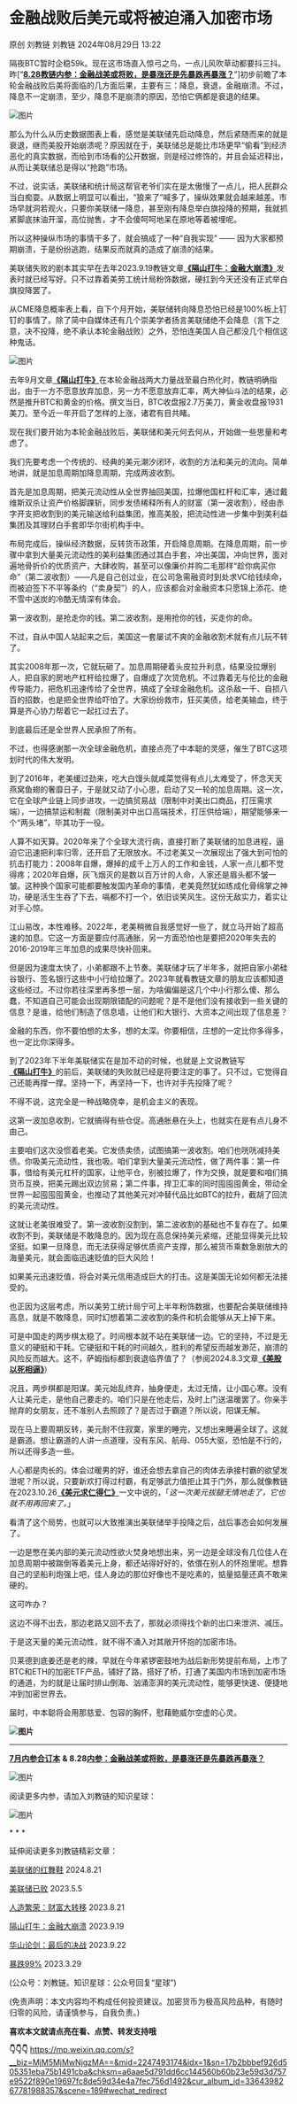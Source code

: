 # 金融战败后美元或将被迫涌入加密市场

原创 刘教链 刘教链 2024年08月29日 13:22


隔夜BTC暂时企稳59k。现在这市场直入惊弓之鸟，一点儿风吹草动都要抖三抖。昨\[“[**8.28教链内参：金融战美或将败，是暴涨还是先暴跌再暴涨？**](http://mp.weixin.qq.com/s?__biz=MzIwMDQyMzIyMA==&mid=2650123435&idx=1&sn=99d43958344ea310040de5d4675ec26e&chksm=8efc6ef0b98be7e69b00f7ae292ab0641eb836d46f87d0ba2dcb18c1d6292fe30fe52fed2f4f&scene=21#wechat_redirect)”\]初步前瞻了本轮金融战败后美将面临的几方面后果，主要有三：降息，衰退，金融崩溃。不过，降息不一定崩溃，至少，降息不是崩溃的原因，恐怕它俩都是衰退的结果。

![图片](https://mmbiz.qpic.cn/mmbiz_jpg/PF3bWzxbAlONLJdCHTbv1HsZjH7S8oJWHwxJEl7womeibuJEnHo5DAYl7icYuGIY9R1tcKVUibSZL8f2IdicGOeV6A/640?wx_fmt=jpeg&from=appmsg&tp=webp&wxfrom=5&wx_lazy=1&wx_co=1)

那么为什么从历史数据图表上看，感觉是美联储先启动降息，然后紧随而来的就是衰退，继而美股开始崩溃呢？原因就在于，美联储总是能比市场更早“偷看”到经济恶化的真实数据，而给到市场看的公开数据，则是经过修饰的，并且会延迟释出，从而让美联储总是得以“抢跑”市场。

不过，说实话，美联储和统计局这帮官老爷们实在是太傲慢了一点儿，把人民群众当白痴耍。从数据上明显可以看出，“狼来了”喊多了，操纵效果就会越来越差。市场早就洞若观火，只要你美联储一降息，甚至刚有降息举白旗投降的预期，我就抓紧脚底抹油开溜，高位抛售，才不会傻呵呵地呆在原地等着被埋呢。

所以这种操纵市场的事情干多了，就会搞成了一种“自我实现” —— 因为大家都预期崩溃，于是纷纷逃跑，结果反而就真的造成了崩溃的结果。

美联储失败的剧本其实早在去年2023.9.19教链文章[**《隔山打牛：金融大崩溃》**](http://mp.weixin.qq.com/s?__biz=MjM5MjMwNjgzMA==&mid=2247490693&idx=1&sn=24dbe33daaf2a62c6b350c9fd6718f2e&chksm=a6a91f6491de967210937c5be4d9270b4190fceebf421cd083c1c8f6d909e4bec072d5b4232f&scene=21#wechat_redirect)发表时就已经写好。只不过靠着美劳工统计局粉饰数据，硬扛到今天还没有正式举白旗投降罢了。

从CME降息概率表上看，自下个月开始，美联储转向降息恐怕已经是100%板上钉钉的事情了。除了简中自媒体还有几个崇美学者扬言美联储绝不会降息（言下之意，决不投降，绝不承认本轮金融战败）之外，恐怕连美国人自己都没几个相信这种鬼话。

![图片](https://mmbiz.qpic.cn/mmbiz_png/PF3bWzxbAlONLJdCHTbv1HsZjH7S8oJWUggCribBpEcLo7xkXibnfO9eq9BnTDh7DNm1d7hekJRnFo5HyM5ickPSA/640?wx_fmt=png&from=appmsg&tp=webp&wxfrom=5&wx_lazy=1&wx_co=1)

去年9月文章[**《隔山打牛》**](http://mp.weixin.qq.com/s?__biz=MjM5MjMwNjgzMA==&mid=2247490693&idx=1&sn=24dbe33daaf2a62c6b350c9fd6718f2e&chksm=a6a91f6491de967210937c5be4d9270b4190fceebf421cd083c1c8f6d909e4bec072d5b4232f&scene=21#wechat_redirect)在本轮金融战两大力量战至最白热化时，教链明确指出，由于一方不愿意放弃加息，另一方不愿意放弃汇率，两大神仙斗法的结果，必然是推升BTC和黄金的价格。撰文当日，BTC收盘报2.7万美刀，黄金收盘报1931美刀。至今近一年开启了怎样的上涨，诸君有目共睹。

现在我们要开始为本轮金融战败后，美联储和美元何去何从，开始做一些思量和考虑了。

我们先要考虑一个传统的、经典的美元潮汐闭环，收割的方法和美元的流向。简单地讲，就是加息周期加降息周期，完成两波收割。

首先是加息周期，把美元流动性从全世界抽回美国，拉爆他国杠杆和汇率，通过戴维斯双杀让资产价格脚踝斩，同步发债稀释所有人的财富（第一波收割），经由赤字开支把收割到的美元输送给利益集团，推高美股，把流动性进一步集中到美利益集团及其理财白手套即华尔街机构手中。

布局完成后，操纵经济数据，反转货币政策，开启降息周期。在降息周期，前一步骤中拿到大量美元流动性的美利益集团通过其白手套，冲出美国，冲向世界，面对遍地骨折价的优质资产，大肆收购，甚至可以像廉价并购二毛那样“趁你病买你命”（第二波收割）——凡是自己创过业，在公司急需融资时到处求VC给钱续命，而被迫签下不平等条约（“卖身契”）的人，应该都会对金融资本只愿锦上添花、绝不雪中送炭的冷酷无情深有体会。

第一波收割，是抢走你的钱。第二波收割，是用抢你的钱，买走你的命。

不过，自从中国人站起来之后，美国这一套屡试不爽的金融收割术就有点儿玩不转了。

其实2008年那一次，它就玩砸了。加息周期硬着头皮拉升利息，结果没拉爆别人，把自家的房地产杠杆给拉爆了，自爆成了次贷危机。不过靠着无与伦比的金融传导能力，把危机迅速传给了全世界，搞成了全球金融危机。这杀敌一千、自损八百的招数，也是把全世界给吓怕了。大家纷纷救市，狂买美债，给老美输血，终于算是齐心协力帮着它一起扛过去了。

到底最后还是全世界人民承担了所有。

不过，也得感谢那一次全球金融危机，直接点亮了中本聪的灵感，催生了BTC这项划时代的伟大发明。

到了2016年，老美缓过劲来，吃大白馒头就咸菜觉得有点儿太难受了，怀念天天燕窝鱼翅的奢靡日子，于是就又动了小心思，启动了又一轮的加息周期。这一次，它在全球产业链上同步进攻，一边搞贸易战（限制中对美出口商品，打压需求端），一边搞禁运和制裁（限制美对中出口高端技术，打压供给端），期望能够来一个“两头堵”，毕其功于一役。

人算不如天算。2020年来了个全球大流行病，直接打断了美联储的加息进程，逼迫它迅速把利率归零，还开启了无限放水。不过老美又一次展现出了强大到可怕的抗击打能力：2008年自爆，爆掉的成千上万人的工作和金钱，人家一点儿都不觉得疼；2020年自爆，灰飞烟灭的是数以百万计的人命，人家还是眉头都不皱一皱。这种换个国家可能都要触发国内革命的事情，老美竟然犹如练成化骨绵掌之神功，硬是活生生吞了下去，嗝都不打一个，依旧谈笑风生。这份无敌实力，着实让对手心惊。

江山易改，本性难移。2022年，老美稍微自我感觉好一些了，就立马开始了超高速的加息。它这一方面是要应付高通胀，另一方面恐怕也是要把2020年失去的2016-2019年三年加息的成果尽快补回来。

但是因为速度太快了，小弟都跟不上节奏。美联储才玩了半年多，就把自家小弟硅谷银行、签名银行这些中小行给拉爆了。2023年就看教链文章的朋友应该都知道这些经过。不过你若往深里再多想一层，为啥偏偏是这几个中小行那么傻、那么蠢，不知道自己可能会出现期限错配的问题呢？是不是他们没有接收到一些关键的信息？是谁，给他们制造了信息墙，让他们和大银行、大资本之间出现了信息差？

金融的东西，你不要怕想的太多，想的太深。你要相信，庄想的一定比你多得多，也一定比你深得多。

到了2023年下半年美联储实在是加不动的时候，也就是上文说教链写[**《隔山打牛》**](http://mp.weixin.qq.com/s?__biz=MjM5MjMwNjgzMA==&mid=2247490693&idx=1&sn=24dbe33daaf2a62c6b350c9fd6718f2e&chksm=a6a91f6491de967210937c5be4d9270b4190fceebf421cd083c1c8f6d909e4bec072d5b4232f&scene=21#wechat_redirect)的前后，美联储的失败就已经是将要注定的事了。只不过，它觉得自己还能再撑一撑。坚持一下，再坚持一下，也许对手先投降了呢？

不得不说，这完全是一种战略侥幸，是机会主义的表现。

这第一波加息收割，它就搞得有些仓促。高通胀悬在头上，也就实在是有点儿身不由己。

主要咱们这次没惯着老美。它发债卖债，试图搞第一波收割。咱们也咣咣减持美债。你吸美元流动性，我也吸。咱们拿到大量美元流动性，做了两件事：第一件事，借给有美元杠杆的国家，让他平仓，别被拉爆了，作为交换，就是要和咱们搞货币互换，把美元踢出双边贸易；第二件事，捍卫汇率的同时囤囤囤黄金，带动全世界一起囤囤囤黄金，也推动了其他美元对冲替代品比如BTC的拉升，截胡了回流的美元流动性。

这就让老美很难受了。第一波收割没割到，第二波收割的基础也不复存在了。如果收割不到，美联储是不敢降息的。因为现在高息保持美元紧缩，还能显得美元比较坚挺。如果一旦降息，而无法获得足够优质资产支撑，那么被货币乘数急剧放大的海量美元，就会面临迅速贬值的巨大风险！

如果美元迅速贬值，将会对美元信用造成巨大的打击。这是美国无论如何都无法接受的。

也正因为这层考虑，所以美劳工统计局宁可上半年粉饰数据，也要配合美联储维持高息，就是不敢降息，同时幻想着第二波收割的条件和机会能够从天上掉下来。

可是中国走的两步棋太稳了。时间根本就不站在美联储一边。它的坚持，不过是无意义的硬挺和干耗。它硬挺和干耗的时间越久，胜利的希望反而越发渺茫，崩溃的风险反而越大。这不，萨姆指标都到衰退临界值了？（参阅2024.8.3文章[**《美股以死相逼》**](http://mp.weixin.qq.com/s?__biz=MjM5MjMwNjgzMA==&mid=2247493004&idx=1&sn=7fe14562ad51ebd0b973598e060aefc5&chksm=a6aae66d91dd6f7b617a5de3929d56023a18a82f37c16ae3bc3051583e53500ffca6e72b5ae7&scene=21#wechat_redirect)）

况且，两步棋都是阳谋。美元始乱终弃，抽身便走，太过无情，让小国心寒。没有人让美元走，是他自己要走的。咱们只是在他走后，及时上门送温暖罢了。你亲手抛弃的女朋友，还不准别人去照顾了？是否过于霸道？所以说，阳谋无解。

现在马上要周期反转，美元耐不住寂寞，家里的睡完，又想出来睡遍全球了。这就是霸道。想让霸道的人讲一点道理，没有东风、航母、055大驱，恐怕是不行的，所以还得多造一些。

人心都是肉长的。体会过暖男的好，谁还会想去拿自己的肉体去承接村霸的欲望发泄呢？所以说，只要新欢打得过村霸，有足够武力值拒止其于门外，那么就像教链在2023.10.26[**《美元求仁得仁》**](http://mp.weixin.qq.com/s?__biz=MjM5MjMwNjgzMA==&mid=2247491050&idx=1&sn=62ec39b7d661ee1d3acb4114693b2fec&chksm=a6a91e0b91de971d0d6588f9261db1eb625d391aa7604e1d51e7156dcd12e11759f3f7a908bd&scene=21#wechat_redirect)一文中说的，「_这一次美元拔腿无情地走了，它也就不用再回来了。_」

看清了这个局势，也就可以大致推演出美联储举手投降之后，战后事态会如何发展了。

一边是憋在美内部的美元流动性欲火焚身地想出来，另一边是全球没有几位佳人在加息周期中被踹倒等着美元上身，都还站得好好的，依偎在别人的怀抱里呢。想靠自己的坚船利炮强上吧，佳人身边的那位好像也不是吃素的，掂量掂量还真不敢来硬的。

这可咋办？

这边不得不出去，那边老路又回不去了，那就必须得找个新的出口来泄洪、减压。

于是这天量的美元流动性，就不得不涌入对其敞开怀抱的加密市场。

贝莱德到底姜还是老的辣，早就在今年紧锣密鼓地为战后新形势提前布局，上市了BTC和ETH的加密ETF产品，铺好了路，搭好了桥，打通了美国内市场到加密市场的通道，为的就是让届时排山倒海、汹涌澎湃的美元流动性，能够更快速、便捷地冲到加密世界去。

届时，中本聪将会用那慈爱、包容的胸怀，慰藉鲍威尔空虚的心灵。

**![图片](https://mmbiz.qpic.cn/mmbiz_png/PF3bWzxbAlMPCs6KWyuZYo8OIvOR0ib6S6icAY7etWFPmafkuGCv9vPVicF0oplDxAg7tWMoub2icaMia6szdKTvkhg/640?wx_fmt=png&wxfrom=5&wx_lazy=1&wx_co=1&tp=webp)**  

___

[**7月内参合订本**](http://mp.weixin.qq.com/s?__biz=MzIwMDQyMzIyMA==&mid=2650123323&idx=1&sn=5aaccb5ee5e68010a02ebaeeb646809f&chksm=8efc6e60b98be77655f66f439db333581c2ad8fa5472986014b9281fd3b3843f0a473475b814&scene=21#wechat_redirect) **& 8.28[内参：金融战美或将败，是暴涨还是先暴跌再暴涨？](http://mp.weixin.qq.com/s?__biz=MzIwMDQyMzIyMA==&mid=2650123435&idx=1&sn=99d43958344ea310040de5d4675ec26e&chksm=8efc6ef0b98be7e69b00f7ae292ab0641eb836d46f87d0ba2dcb18c1d6292fe30fe52fed2f4f&scene=21#wechat_redirect)**

![图片](https://mmbiz.qpic.cn/mmbiz_png/PF3bWzxbAlONLJdCHTbv1HsZjH7S8oJWMFoDO1rOAiaRk8XiaNTa9ufmGZTNqVa3k3pEC4rQKFYyeKju80HAbU6g/640?wx_fmt=png&from=appmsg&tp=webp&wxfrom=5&wx_lazy=1&wx_co=1)

阅读更多内参，请加入刘教链的知识星球：  

![图片](https://mmbiz.qpic.cn/mmbiz_png/PF3bWzxbAlPypEJTYkV0gbT8cC0FHHVUTzwJkkvsY3ibkOF1NmfE62a4QnagWLNwKMopCCPH6heicfC1hq8Iw7Ag/640?wx_fmt=png&from=appmsg&tp=webp&wxfrom=5&wx_lazy=1&wx_co=1)

\* \* \*

延伸阅读更多刘教链精彩文章：

[美联储的红舞鞋](http://mp.weixin.qq.com/s?__biz=MjM5MjMwNjgzMA==&mid=2247493121&idx=1&sn=47f966c1155b1fe7f3d251a547064252&chksm=a6aae5e091dd6cf6defd0ece090336e4d2de99e5aa6e035272765c572b96278da979cfd6c294&scene=21#wechat_redirect) 2024.8.21

[美联储已败](http://mp.weixin.qq.com/s?__biz=MjM5MjMwNjgzMA==&mid=2247489411&idx=1&sn=ca4a12aee42bcfb172a11fc039f3289f&chksm=a6a9146291de9d749ffbba35404f0cd74854a233f40dbec17d1ff0dd38991c18dcab0547e227&scene=21#wechat_redirect) 2023.5.5

[人造繁荣：财富大转移](http://mp.weixin.qq.com/s?__biz=MjM5MjMwNjgzMA==&mid=2247490420&idx=1&sn=39eb04afaae2b1cad20baafec738f4f4&chksm=a6a9189591de9183ec8866d1f891a71496fcd450b982d1a2df46d9db316ff87e9950f922db2e&scene=21#wechat_redirect) 2023.8.21

[隔山打牛：金融大崩溃](http://mp.weixin.qq.com/s?__biz=MjM5MjMwNjgzMA==&mid=2247490693&idx=1&sn=24dbe33daaf2a62c6b350c9fd6718f2e&chksm=a6a91f6491de967210937c5be4d9270b4190fceebf421cd083c1c8f6d909e4bec072d5b4232f&scene=21#wechat_redirect) 2023.9.19

[华山论剑：最后的决战](http://mp.weixin.qq.com/s?__biz=MjM5MjMwNjgzMA==&mid=2247490741&idx=1&sn=c130b5b6d791d971f4625c1bb873b7b1&chksm=a6a91f5491de964220c44be172f2de86a95e36a3dc18ffebc336689248b1e4e95d404e68df54&scene=21#wechat_redirect) 2023.9.22

[暴跌99%](http://mp.weixin.qq.com/s?__biz=MjM5MjMwNjgzMA==&mid=2247488986&idx=1&sn=125511135ae441c6dee92ac4ab5fc88f&chksm=a6a9163b91de9f2d237f502f69edd69a6589b18d6a984abfb3b9208f9671493d018a9eefba75&scene=21#wechat_redirect) 2023.3.29  

(公众号：刘教链。知识星球：公众号回复“星球”)  

(免责声明：本文内容均不构成任何投资建议。加密货币为极高风险品种，有随时归零的风险，请谨慎参与，自我负责。)

**喜欢本文就请点亮在看、点赞、转发支持哦**

**👇👇👇**
https://mp.weixin.qq.com/s?__biz=MjM5MjMwNjgzMA==&mid=2247493174&idx=1&sn=17b2bbbef926d505351eba75b1491cba&chksm=a6aae5d791dd6cc144560b60b23e59d3d757e9522f890e19697fc8de59d34e4a7fec756d1492&cur_album_id=3364398267781988357&scene=189#wechat_redirect

